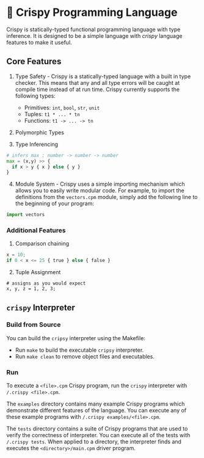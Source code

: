
# 🥓 Crispy Programming Language

Crispy is statically-typed functional programming language with type inference. It is designed to be a simple language with *crispy* language features to make it useful.

## Core Features

1. Type Safety -  Crispy is a statically-typed language with a built in type checker. This means that any and all type errors will be caught at compile time instead of at run time. Crispy currently supports the following types: 

    - Primitives: `int`, `bool`, `str`, `unit`
    - Tuples: `t1 * ... * tn`
    - Functions: `t1 -> ... -> tn`

2. Polymorphic Types

3. Type Inferencing
```python
# infers max : number -> number -> number
max = (x,y) >> { 
  if x > y { x } else { y } 
}
```

4. Module System - Crispy uses a simple importing mechanism which allows you to easily write modular code. For example, to import the definitions from the `vectors.cpm` module, simply add the following line to the beginning of your program:
```python
import vectors
```

### Additional Features

1. Comparison chaining
```python
x = 10;
if 0 < x <= 25 { true } else { false }
```

2. Tuple Assignment
```
# assigns as you would expect
x, y, z = 1, 2, 3;
```

## `crispy` Interpreter

### Build from Source
You can build the `cripsy` interpreter using the Makefile:
- Run `make` to build the executable `cripsy` interpreter. 
- Run `make clean` to remove object files and executables.

### Run
To execute a `<file>.cpm` Crispy program, run the `crispy` interpreter with `/.crispy <file>.cpm`.

The `examples` directory contains many example Crispy programs which demonstrate different features of the language. You can execute any of these example programs with `/.crispy examples/<file>.cpm`.

The `tests` directory contains a suite of Crispy programs that are used to verify the correctness of interpreter. You can execute all of the tests with `/.crispy tests`. When applied to a directory, the interpreter finds and executes the `<directory>/main.cpm` driver program.


